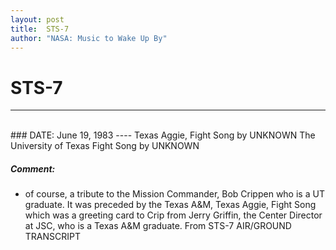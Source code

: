 ```yaml
---
layout: post
title:  STS-7
author: "NASA: Music to Wake Up By"
---
```


# STS-7
----
<br/>
### DATE: June 19, 1983
----
Texas Aggie, Fight Song by UNKNOWN
The University of Texas Fight Song by UNKNOWN

##### Comment:
* of course, a tribute to the Mission Commander, Bob Crippen who is a UT graduate. It was preceded by the Texas A&M, Texas Aggie, Fight Song which was a greeting card to Crip from Jerry Griffin, the Center Director at JSC, who is a Texas A&M graduate. From STS-7 AIR/GROUND TRANSCRIPT
